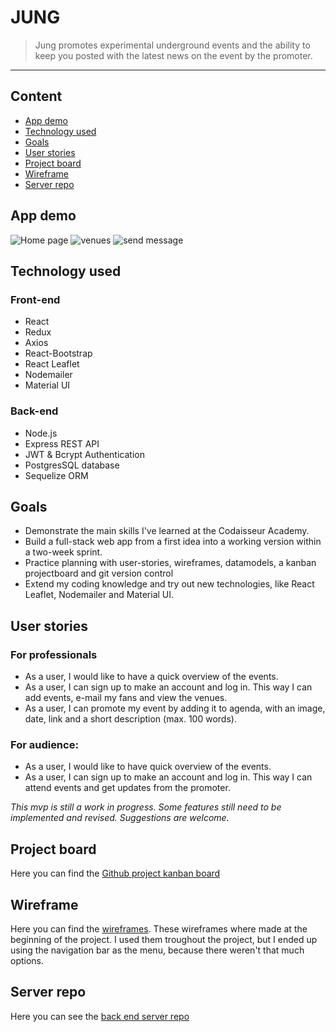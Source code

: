 # JUNG

> Jung promotes experimental underground events and the ability to keep you posted with the latest news on the event by the promoter.

<hr>

## Content

- [App demo](#app-demo)
- [Technology used](#technology-used)
- [Goals](#goals)
- [User stories](#user-stories)
- [Project board](#project-board)
- [Wireframe](#wireframe)
- [Server repo](#server-repo)

## App demo

![Home page](https://res.cloudinary.com/dpc6rgqzd/image/upload/v1634998024/Schermafbeelding_2021-10-23_om_16.02.32_hw0dgr.png)
![venues](https://res.cloudinary.com/dpc6rgqzd/image/upload/v1634998291/Schermafbeelding_2021-10-23_om_16.11.07_yck79n.png)
![send message](https://res.cloudinary.com/dpc6rgqzd/image/upload/v1634998410/Schermafbeelding_2021-10-23_om_16.12.24_j5xyls.png)

## Technology used

### Front-end

- React
- Redux
- Axios
- React-Bootstrap
- React Leaflet
- Nodemailer
- Material UI

### Back-end

- Node.js
- Express REST API
- JWT & Bcrypt Authentication
- PostgresSQL database
- Sequelize ORM

## Goals

- Demonstrate the main skills I've learned at the Codaisseur Academy.
- Build a full-stack web app from a first idea into a working version within a two-week sprint.
- Practice planning with user-stories, wireframes, datamodels, a kanban projectboard and git version control
- Extend my coding knowledge and try out new technologies, like React Leaflet, Nodemailer and Material UI.

## User stories

### For professionals

- As a user, I would like to have a quick overview of the events.
- As a user, I can sign up to make an account and log in. This way I can add events, e-mail my fans and view the venues.
- As a user, I can promote my event by adding it to agenda, with an image, date, link and a short description (max. 100 words).

### For audience:

- As a user, I would like to have quick overview of the events.
- As a user, I can sign up to make an account and log in. This way I can attend events and get updates from the promoter.

_This mvp is still a work in progress. Some features still need to be implemented and revised. Suggestions are welcome._

## Project board

Here you can find the [Github project kanban board](https://github.com/users/marijn-v/projects/1)

## Wireframe

Here you can find the [wireframes](https://wireframepro.mockflow.com/view/jung-wireframe).
These wireframes where made at the beginning of the project. I used them troughout the project, but I ended up using the navigation bar as the menu, because there weren't that much options.

## Server repo

Here you can see the [back end server repo](https://github.com/marijn-v/jung-server)
